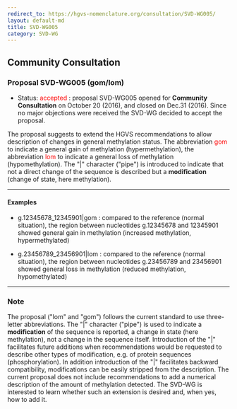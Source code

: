 ```yaml
---
redirect_to: https://hgvs-nomenclature.org/consultation/SVD-WG005/
layout: default-md
title: SVD-WG005
category: SVD-WG
---
```


## Community Consultation

### Proposal SVD-WG005 (gom/lom)

*	Status: <font color="red">accepted</font>
	:	proposal SVD-WG005 opened for **Community Consultation** on October 20 (2016), and closed on Dec.31 (2016). Since no major objections were received the SVD-WG decided to accept the proposal.

The proposal suggests to extend the HGVS recommendations to allow description of changes in general methylation status. The abbreviation <font color="red">gom</font> to indicate a general gain of methylation (hypermethylation), the abbreviation <font color="red">lom</font> to indicate a general loss of methylation (hypomethylation). The "\|" character ("pipe") is introduced to indicate that not a direct change of the sequence is described but a **modification** (change of state, here methylation).

* * *

#### Examples

*	g.12345678\_12345901|gom
	:	compared to the reference (normal situation), the region between nucleotides g.12345678 and 12345901 showed general gain in methylation (increased methylation, hypermethylated)

*	g.23456789\_23456901|lom
	:	compared to the reference (normal situation), the region between nucleotides g.23456789 and 23456901 showed general loss in methylation (reduced methylation, hypomethylated)

* * *

### Note

The proposal ("lom" and "gom") follows the current standard to use three-letter abbreviations. The "\|" character ("pipe") is used to indicate a **modification** of the sequence is reported, a change in state (here methylation), not a change in the sequence itself. Introduction of the "\|" facilitates future additions when recommendations would be requested to describe other types of modification, e.g. of protein sequences (phosphorylation). In addition introduction of the "\|" facilitates backward compatibility, modifications can be easily stripped from the description. The current proposal does not include recommendations to add a numerical description of the amount of methylation detected. The SVD-WG is interested to learn whether such an extension is desired and, when yes, how to add it. 
